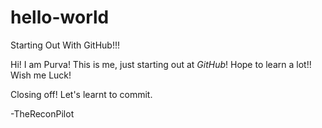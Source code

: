 # hello-world
Starting Out With GitHub!!!

Hi! I am Purva! This is me, just starting out at *GitHub*! Hope to learn a lot!!
Wish me Luck!

Closing off! Let's learnt to commit.

-TheReconPilot
